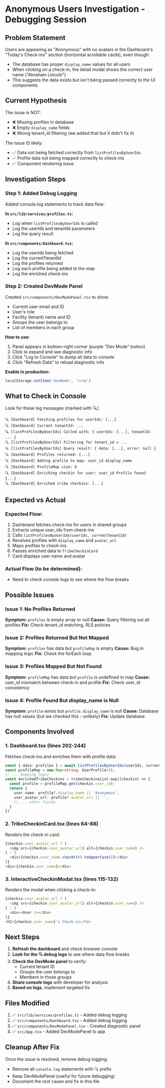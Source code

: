 # Anonymous Users Investigation - Debugging Session

## Problem Statement

Users are appearing as "Anonymous" with no avatars in the Dashboard's "Today's Check-ins" section (horizontal scrollable cards), even though:
- The database has proper `display_name` values for all users
- When clicking on a check-in, the detail modal shows the correct user name ("Abraham Lincoln")
- This suggests the data exists but isn't being passed correctly to the UI components

## Current Hypothesis

The issue is NOT:
- ❌ Missing profiles in database
- ❌ Empty `display_name` fields
- ❌ Wrong tenant_id filtering (we added that but it didn't fix it)

The issue IS likely:
- ✅ Data not being fetched correctly from `listProfilesByUserIds`
- ✅ Profile data not being mapped correctly to check-ins
- ✅ Component rendering issue

## Investigation Steps

### Step 1: Added Debug Logging

Added console.log statements to track data flow:

**In `src/lib/services/profiles.ts`:**
- Log when `listProfilesByUserIds` is called
- Log the userIds and tenantId parameters
- Log the query result

**In `src/components/Dashboard.tsx`:**
- Log the userIds being fetched
- Log the currentTenantId
- Log the profiles returned
- Log each profile being added to the map
- Log the enriched check-ins

### Step 2: Created DevMode Panel

Created `src/components/DevModePanel.tsx` to show:
- Current user email and ID
- User's role
- Facility (tenant) name and ID
- Groups the user belongs to
- List of members in each group

**How to use:**
1. Panel appears in bottom-right corner (purple "Dev Mode" button)
2. Click to expand and see diagnostic info
3. Click "Log to Console" to dump all data to console
4. Click "Refresh Data" to reload diagnostic info

**Enable in production:**
```javascript
localStorage.setItem('devMode', 'true')
```

## What to Check in Console

Look for these log messages (marked with 🔍):

```
🔍 [Dashboard] Fetching profiles for userIds: [...]
🔍 [Dashboard] Current tenantId: ...
🔍 [listProfilesByUserIds] Called with: { userIds: [...], tenantId: ... }
🔍 [listProfilesByUserIds] Filtering for tenant_id = ...
🔍 [listProfilesByUserIds] Query result: { data: [...], error: null }
🔍 [Dashboard] Profiles returned: [...]
🔍 [Dashboard] Adding profile to map: user_id display_name
🔍 [Dashboard] ProfileMap size: X
🔍 [Dashboard] Enriching checkin for user: user_id Profile found: {...}
🔍 [Dashboard] Enriched tribe checkins: [...]
```

## Expected vs Actual

### Expected Flow:
1. Dashboard fetches check-ins for users in shared groups
2. Extracts unique user_ids from check-ins
3. Calls `listProfilesByUserIds(userIds, currentTenantId)`
4. Receives profiles with `display_name` and `avatar_url`
5. Maps profiles to check-ins
6. Passes enriched data to `TribeCheckinCard`
7. Card displays user name and avatar

### Actual Flow (to be determined):
- Need to check console logs to see where the flow breaks

## Possible Issues

### Issue 1: No Profiles Returned
**Symptom:** `profiles` is empty array or null
**Cause:** Query filtering out all profiles
**Fix:** Check tenant_id matching, RLS policies

### Issue 2: Profiles Returned But Not Mapped
**Symptom:** `profiles` has data but `profileMap` is empty
**Cause:** Bug in mapping logic
**Fix:** Check the forEach loop

### Issue 3: Profiles Mapped But Not Found
**Symptom:** `profileMap` has data but `profile` is undefined in map
**Cause:** user_id mismatch between check-in and profile
**Fix:** Check user_id consistency

### Issue 4: Profile Found But display_name is Null
**Symptom:** `profile` exists but `profile.display_name` is null
**Cause:** Database has null values (but we checked this - unlikely)
**Fix:** Update database

## Components Involved

### 1. Dashboard.tsx (lines 202-244)
Fetches check-ins and enriches them with profile data:
```typescript
const { data: profiles } = await listProfilesByUserIds(userIds, currentTenantId)
const profileMap = new Map<string, UserProfile>();
// ... mapping logic
const enrichedTribeCheckins = tribeCheckinsList.map((checkin) => {
  const profile = profileMap.get(checkin.user_id);
  return {
    user_name: profile?.display_name || 'Anonymous',
    user_avatar_url: profile?.avatar_url || '',
    // ... other fields
  }
})
```

### 2. TribeCheckinCard.tsx (lines 64-88)
Renders the check-in card:
```typescript
{checkin.user_avatar_url ? (
  <img src={checkin.user_avatar_url} alt={checkin.user_name} />
) : (
  <div>{checkin.user_name.charAt(0).toUpperCase()}</div>
)}
<div>{checkin.user_name}</div>
```

### 3. InteractiveCheckinModal.tsx (lines 115-132)
Renders the modal when clicking a check-in:
```typescript
{checkin.user_avatar_url ? (
  <img src={checkin.user_avatar_url} alt={checkin.user_name} />
) : (
  <div><User /></div>
)}
<h2>{checkin.user_name}'s Check-in</h2>
```

## Next Steps

1. **Refresh the dashboard** and check browser console
2. **Look for the 🔍 debug logs** to see where data flow breaks
3. **Check the DevMode panel** to verify:
   - Current tenant ID
   - Groups the user belongs to
   - Members in those groups
4. **Share console logs** with developer for analysis
5. **Based on logs**, implement targeted fix

## Files Modified

1. ✅ `src/lib/services/profiles.ts` - Added debug logging
2. ✅ `src/components/Dashboard.tsx` - Added debug logging
3. ✅ `src/components/DevModePanel.tsx` - Created diagnostic panel
4. ✅ `src/App.tsx` - Added DevModePanel to app

## Cleanup After Fix

Once the issue is resolved, remove debug logging:
- Remove all `console.log` statements with 🔍 prefix
- Keep DevModePanel (useful for future debugging)
- Document the root cause and fix in this file

